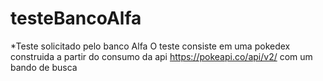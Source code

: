 # testeBancoAlfa

*Teste solicitado pelo banco Alfa
O teste consiste em uma pokedex construida a partir do consumo da api https://pokeapi.co/api/v2/ com um bando de busca

